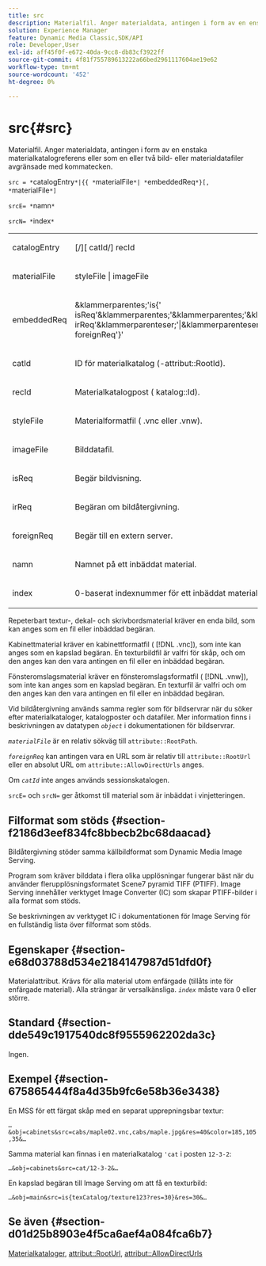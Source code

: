 ```yaml
---
title: src
description: Materialfil. Anger materialdata, antingen i form av en enstaka materialkatalogreferens eller som en eller två bild- eller materialdatafiler avgränsade med kommatecken.
solution: Experience Manager
feature: Dynamic Media Classic,SDK/API
role: Developer,User
exl-id: aff45f0f-e672-40da-9cc8-db83cf3922ff
source-git-commit: 4f81f755789613222a66bed2961117604ae19e62
workflow-type: tm+mt
source-wordcount: '452'
ht-degree: 0%

---
```


# src{#src}

Materialfil. Anger materialdata, antingen i form av en enstaka materialkatalogreferens eller som en eller två bild- eller materialdatafiler avgränsade med kommatecken.

`src = *`catalogEntry`*|{{ *`materialFile`*| *`embeddedReq`*}[, *`materialFile`*]`

`srcE= *`namn`*`

`srcN= *`index`*`

<table id="simpletable_A64C4F084C0A4DDCA45A921D4BD7AAEA"> 
 <tr class="strow"> 
  <td class="stentry"> <p><span class="varname"> catalogEntry</span> </p></td> 
  <td class="stentry"> <p><span class="codeph">[/][<span class="varname"> catId</span>/]<span class="varname"> recId</span></span> </p></td> 
 </tr> 
 <tr class="strow"> 
  <td class="stentry"> <span class="varname"> materialFile </span> </td> 
  <td class="stentry"> <p><span class="codeph"> <span class="varname"> styleFile </span>|<span class="varname"> imageFile </span></span> </p> </td> 
 </tr> 
 <tr class="strow"> 
  <td class="stentry"> <p><span class="varname"> embeddedReq</span> </p> </td> 
  <td class="stentry"> <p><span class="codeph">&klammerparentes;'is&lbrace;'<span class="varname"> isReq</span>'&klammerparentes;'&klammerparentes;'&klammerparenteser;'<span class="varname"> irReq</span>'&klammerparenteser;'|&klammerparenteser;'&klammerparenteser;;' <span class="varname"> foreignReq</span>'&rbrace;'</span> </p></td> 
 </tr> 
 <tr class="strow"> 
  <td class="stentry"> <p><span class="varname"> catId</span> </p></td> 
  <td class="stentry"> <p>ID för materialkatalog (<span class="codeph">-attribut::RootId</span>). </p></td> 
 </tr> 
 <tr class="strow"> 
  <td class="stentry"> <p><span class="varname"> recId </span> </p></td> 
  <td class="stentry"> <p>Materialkatalogpost (<span class="codeph"> katalog::Id</span>). </p></td> 
 </tr> 
 <tr class="strow"> 
  <td class="stentry"> <p><span class="varname"> styleFile </span> </p></td> 
  <td class="stentry"> <p>Materialformatfil (<span class="filepath"> .vnc</span> eller <span class="filepath"> .vnw</span>). </p></td> 
 </tr> 
 <tr class="strow"> 
  <td class="stentry"> <p><span class="varname"> imageFile </span> </p></td> 
  <td class="stentry"> <p>Bilddatafil. </p></td> 
 </tr> 
 <tr class="strow"> 
  <td class="stentry"> <p><span class="varname"> isReq</span> </p></td> 
  <td class="stentry"> <p>Begär bildvisning. </p></td> 
 </tr> 
 <tr class="strow"> 
  <td class="stentry"> <p><span class="varname"> irReq</span> </p></td> 
  <td class="stentry"> <p>Begäran om bildåtergivning. </p></td> 
 </tr> 
 <tr class="strow"> 
  <td class="stentry"> <p><span class="varname"> foreignReq</span> </p></td> 
  <td class="stentry"> <p>Begär till en extern server. </p></td> 
 </tr> 
 <tr class="strow"> 
  <td class="stentry"> <p><span class="varname"> namn</span> </p></td> 
  <td class="stentry"> <p>Namnet på ett inbäddat material. </p></td> 
 </tr> 
 <tr class="strow"> 
  <td class="stentry"> <p><span class="varname"> index</span> </p></td> 
  <td class="stentry"> <p>0-baserat indexnummer för ett inbäddat material. </p></td> 
 </tr> 
</table>

Repeterbart textur-, dekal- och skrivbordsmaterial kräver en enda bild, som kan anges som en fil eller inbäddad begäran.

Kabinettmaterial kräver en kabinettformatfil ( [!DNL .vnc]), som inte kan anges som en kapslad begäran. En texturbildfil är valfri för skåp, och om den anges kan den vara antingen en fil eller en inbäddad begäran.

Fönsteromslagsmaterial kräver en fönsteromslagsformatfil ( [!DNL .vnw]), som inte kan anges som en kapslad begäran. En texturfil är valfri och om den anges kan den vara antingen en fil eller en inbäddad begäran.

Vid bildåtergivning används samma regler som för bildservrar när du söker efter materialkataloger, katalogposter och datafiler. Mer information finns i beskrivningen av datatypen *`object`* i dokumentationen för bildservrar.

*`materialFile`* är en relativ sökväg till `attribute::RootPath`.

*`foreignReq`* kan antingen vara en URL som är relativ till `attribute::RootUrl` eller en absolut URL om `attribute::AllowDirectUrls` anges.

Om *`catId`* inte anges används sessionskatalogen.

`srcE=` och `srcN=` ger åtkomst till material som är inbäddat i vinjetteringen.

## Filformat som stöds {#section-f2186d3eef834fc8bbecb2bc68daacad}

Bildåtergivning stöder samma källbildformat som Dynamic Media Image Serving.

Program som kräver bilddata i flera olika upplösningar fungerar bäst när du använder flerupplösningsformatet Scene7 pyramid TIFF (PTIFF). Image Serving innehåller verktyget Image Converter (IC) som skapar PTIFF-bilder i alla format som stöds.

Se beskrivningen av verktyget IC i dokumentationen för Image Serving för en fullständig lista över filformat som stöds.

## Egenskaper {#section-e68d03788d534e2184147987d51dfd0f}

Materialattribut. Krävs för alla material utom enfärgade (tillåts inte för enfärgade material). Alla strängar är versalkänsliga. *`index`* måste vara 0 eller större.

## Standard {#section-dde549c1917540dc8f9555962202da3c}

Ingen.

## Exempel {#section-675865444f8a4d35b9fc6e58b36e3438}

En MSS för ett färgat skåp med en separat upprepningsbar textur:

`…&obj=cabinets&src=cabs/maple02.vnc,cabs/maple.jpg&res=40&color=185,105,35&…`

Samma material kan finnas i en materialkatalog `'cat` i posten `12-3-2`:

`…&obj=cabinets&src=cat/12-3-2&…`

En kapslad begäran till Image Serving om att få en texturbild:

`…&obj=main&src=is{texCatalog/texture123?res=30}&res=30&…`

## Se även {#section-d01d25b8903e4f5ca6aef4a084fca6b7}

[Materialkataloger](../../../../../ir-api/http-protocol/image-rendering-api-ref/c-ir-http-protocol-ref/c-ir-http-protocol-syntax-and-features/c-ir-http-material-catalogs/c-ir-http-material-catalogs.md#concept-772742c1688f420a88a56f5136ad1db2), [attribut::RootUrl](../../../../../ir-api/material-cat/image-rendering-api-ref/c-ir-material-catalog/c-ir-attributes-reference/r-ir-rooturl.md#reference-b8d706a573814802bd6794223cc78402), [attribut::AllowDirectUrls](../../../../../ir-api/material-cat/image-rendering-api-ref/c-ir-material-catalog/c-ir-attributes-reference/r-ir-allowdirecturls.md#reference-02000c0f3c494292bad8425d06268882)
